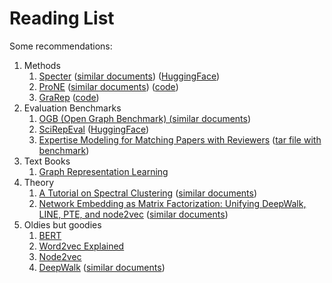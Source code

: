 # Reading List

Some recommendations:

<ol>
<li>Methods
    <ol>
    <li><a href="https://aclanthology.org/2020.acl-main.207.pdf">Specter</a> (<a href="Specter.md">similar documents</a>)
(<a href="https://huggingface.co/allenai/specter2">HuggingFace</a>)
</li>
    <li><a href="https://www.ijcai.org/proceedings/2019/0594.pdf">ProNE</a> (<a href="ProNE.md">similar documents</a>) 
(<a href="https://github.com/VHRanger/nodevectors/blob/master/nodevectors/prone.py">code</a>)</li>
    <li><a href="https://dl.acm.org/doi/10.1145/2806416.2806512">GraRep</a>
(<a href="https://github.com/VHRanger/nodevectors/blob/master/nodevectors/grarep.py">code</a>)
</li>
    </ol>
</li>
<li>Evaluation Benchmarks
    <ol>
    <li><a href="https://arxiv.org/pdf/2103.09430.pdf">OGB (Open Graph Benchmark) (<a href="OGB_Benchmarks.md">similar documents</a>)</a></li>
    <li><a href="https://arxiv.org/abs/2211.13308">SciRepEval</a> (<a href="https://huggingface.co/datasets/allenai/scirepeval">HuggingFace</a>)</li>
    <li><a href="https://people.cs.umass.edu/~mccallum/papers/expertise-kdd2007s.pdf">Expertise Modeling for Matching Papers with Reviewers</a>
(<a href="https://mimno.infosci.cornell.edu/data/nips_reviewer_data.tar.gz">tar file with benchmark</a>)
    </ol>
</li>
<li>Text Books
    <ol>
    <li><a href="https://www.cs.mcgill.ca/~wlh/grl_book/files/GRL_Book.pdf">Graph Representation Learning</a></li>
    </ol>
</li>
<li>Theory
    <ol>
    <li><a href="https://arxiv.org/pdf/0711.0189.pdf">A Tutorial on Spectral Clustering</a> (<a href="Spectral_Graph_Theory.md">similar documents</a>)</li>   
    <li><a href="https://arxiv.org/pdf/1710.02971.pdf">Network Embedding as Matrix Factorization: Unifying
DeepWalk, LINE, PTE, and node2vec</a> (<a href="Unifying.md">similar documents</a>)</li>
    </ol>
</li>
<li>Oldies but goodies
    <ol>
    <li><a href="https://aclanthology.org/N19-1423.pdf">BERT</a></li>
    <li><a href="https://arxiv.org/pdf/1402.3722.pdf">Word2vec Explained</a></li>
    <li><a href="https://cs.stanford.edu/people/jure/pubs/node2vec-kdd16.pdf">Node2vec</a></li>
    <li><a href="https://arxiv.org/pdf/1403.6652.pdf">DeepWalk</a> (<a href="DeepWalk.md">similar documents</a>)</li>
    </ol>
</li>
</ol>

